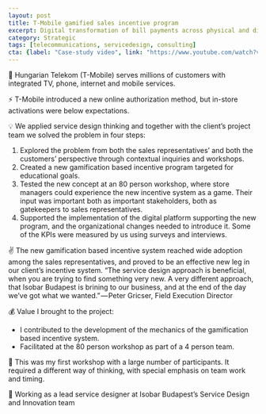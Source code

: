 ```yaml
---
layout: post
title: T-Mobile gamified sales incentive program 
excerpt: Digital transformation of bill payments across physical and digital channels
category: Strategic
tags: [telecommunications, servicedesign, consulting]
cta: {label: "Case-study video", link: "https://www.youtube.com/watch?v=ktNnXqW93t0"}
---
```


🏢 Hungarian Telekom (T-Mobile) serves millions of customers with integrated TV, phone, internet and mobile services. 

⚡ T-Mobile introduced a new online authorization method, but in-store activations were below expectations. 

💡 We applied service design thinking and together with the client’s project team we solved the problem in four steps:
1. Explored the problem from both the sales representatives’ and both the customers’ perspective through contextual inquiries and workshops.
2. Created a new gamification based incentive program targeted for educational goals.
3. Tested the new concept at an 80 person workshop, where store managers could experience the new incentive system as a game. Their input was important both as important stakeholders, both as gatekeepers to sales representatives.
4. Supported the implementation of the digital platform supporting the new program, and the organizational changes needed to introduce it. Some of the KPIs were measured by us using surveys and interviews. 

✌️ The new gamification based incentive system reached wide adoption among the sales representatives, and proved to be an effective new leg in our client’s incentive system. “The service design approach is beneficial, when you are trying to find something very new. A very different approach, that Isobar Budapest is brining to our business, and at the end of the day we’ve got what we wanted.” — Peter Gricser, Field Execution Director 

💰 Value I brought to the project:
- I contributed to the development of the mechanics of the gamification based incentive system.
- Facilitated at the 80 person workshop as part of a 4 person team. 

💙 This was my first workshop with a large number of participants. It required a different way of thinking, with special emphasis on team work and timing. 

👥 Working as a lead service designer at Isobar Budapest’s Service Design and Innovation team